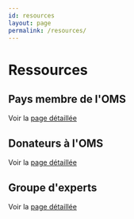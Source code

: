 ```yaml
---
id: resources
layout: page
permalink: /resources/
--- 
```


# Ressources

## Pays membre de l'OMS

Voir la [page détaillée](todo)

## Donateurs à l'OMS

Voir la [page détaillée](todo)

## Groupe d'experts

Voir la [page détaillée](todo)
